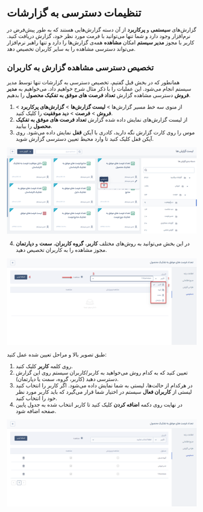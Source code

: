 # تنظیمات دسترسی به گزارشات
گزارش‌های **سیستمی** و **پرکاربرد** از آن دسته گزارش‌هایی هستند که به طور پیش‌فرض در نرم‌افزار وجود دارد و شما تنها می‌توانید با فرمت مورد نظر خود، گزارش دریافت کنید. کاربر با مجوز **مدیر سیستم** امکان **مشاهده** همه‌ی گزارش‌ها را دارد و تنها راهبر نرم‌افزار می‌تواند دسترسی مشاهده را به سایر کاربران تخصیص دهد.

## تخصیص دسترسی مشاهده گزارش به کاربران
همانطور که در بخش قبل گفتیم، تخصیص دسترسی به گزارشات تنها توسط مدیر سیستم انجام می‌شود. این عملیات را با ذکر مثال شرح خواهیم داد. می‌خواهیم به **مدیر فروش** دسترسی مشاهده گزارش **تعداد فرصت های موفق به تفکیک محصول** را بدهیم.
1. از منوی سه خط مسیر گزارش‌ها > **لیست گزارش‌ها** > **گزارش‌های پرکاربرد** > **فروش** > **فرصت** > **دید موفقیت** را کلیک کنید.
2. از لیست گزارش‌های نمایش داده شده گزارش **تعداد فرصت های موفق به تفکیک محصول** را بیابید.
3. موس را روی کارت گزارش نگه دارید، کادری با آیکن **قفل** نمایش داده می‌شود. روی آیکن قفل کلیک کنید تا وارد محیط تعیین دسترسی گزارش شوید.

![تصویر تخصسص مجوز روی گزارش‌های پرکاربرد](./Images/Access-to-reports.png)

4.  در این بخش می‌توانید به روش‌های مختلف **کاربر**، **گروه کاربران**، **سمت** و **دپارتمان** مجوز مشاهده را به کاربران تخصیص دهید.

![مسیر تخصیص دسترسی به گزارش‌های پرکاربرد](./Images/Proccess-for-determine-access-to-report.png)

طبق تصویر بالا و مراحل تعیین شده عمل کنید:<br>
   1. روی کلمه **کاربر** کلیک کنید. 
   2. تعیین کنید که به کدام روش می‌خواهید به کاربر/کاربران سیستم روی این گزارش دسترسی دهید (کاربر، گروه، سمت یا دپارتمان).
   3. در هرکدام از  حالت‌ها، لیستی به شما نمایش داده می‌شود. اگر کاربر را انتخاب کنید لیستی از **کاربران فعال** سیستم در اختیار شما قرار می‌گیرد که باید کاربر مورد نظر خود را انتخاب کنید.
   4. در نهایت روی دکمه **اضافه کردن** کلیک کنید تا کاربر انتخاب شده به جدول پایین صفحه اضافه شود.

![جدول دسترسی‌های تخصیص داده شده به گزارش](./Images/List-of-authorized-users-on-report.png)